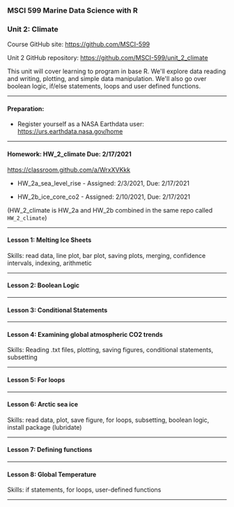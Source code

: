 ### MSCI 599 Marine Data Science with R
### Unit 2: Climate

Course GitHub site: https://github.com/MSCI-599

Unit 2 GitHub repository: https://github.com/MSCI-599/unit_2_climate

This unit will cover learning to program in base R. We'll explore data reading and writing, plotting, and simple data manipulation. We'll also go over boolean logic, if/else statements, loops and user defined functions.

***

#### Preparation:

-  Register yourself as a NASA Earthdata user: https://urs.earthdata.nasa.gov/home

***

#### Homework: HW_2_climate Due: 2/17/2021

https://classroom.github.com/a/WrxXVKkk

-  HW_2a_sea_level_rise - Assigned: 2/3/2021, Due: 2/17/2021

-  HW_2b_ice_core_co2 - Assigned: 2/10/2021, Due: 2/17/2021

(HW_2_climate is HW_2a and HW_2b combined in the same repo called `HW_2_climate`)

***

#### Lesson 1: Melting Ice Sheets
Skills: read data, line plot, bar plot, saving plots, merging, confidence intervals, indexing, arithmetic

***

#### Lesson 2: Boolean Logic

***

#### Lesson 3: Conditional Statements

***

#### Lesson 4: Examining global atmospheric CO2 trends
Skills: Reading .txt files, plotting, saving figures, conditional statements, subsetting

***

#### Lesson 5: For loops

***

#### Lesson 6: Arctic sea ice
Skills: read data, plot, save figure, for loops, subsetting, boolean logic, install package (lubridate)

***

#### Lesson 7: Defining functions

***

#### Lesson 8: Global Temperature
Skills: if statements, for loops, user-defined functions

***

